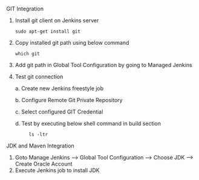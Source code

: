 GIT Integration

1. Install git client on Jenkins server
 
       sudo apt-get install git
       
2. Copy installed git path using  below command

       which git
    
2. Add git path in Global Tool Configuration by going to Managed Jenkins

3. Test git connection

    a. Create new Jenkins freestyle job
    
    b. Configure Remote Git Private Repository
    
    c. Select configured GIT Credential
    
    d. Test by executing below shell command in build section
    
            ls -ltr         
    
JDK and Maven Integration

1. Goto Manage Jenkins  --> Global Tool Configuration --> Choose JDK --> Create Oracle Account
2. Execute Jenkins job to install JDK
 

